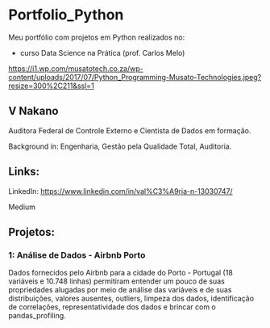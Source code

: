 # Portfolio_Python

Meu portfólio com projetos em Python realizados no:
- curso Data Science na Prática (prof. Carlos Melo)

https://i1.wp.com/musatotech.co.za/wp-content/uploads/2017/07/Python_Programming-Musato-Technologies.jpeg?resize=300%2C211&ssl=1
## V Nakano
Auditora Federal de Controle Externo e Cientista de Dados em formação.

Background in: Engenharia, Gestão pela Qualidade Total, Auditoria.

## Links:

LinkedIn: https://www.linkedin.com/in/val%C3%A9ria-n-13030747/

Medium

## Projetos:

### 1: Análise de Dados - Airbnb Porto
Dados fornecidos pelo Airbnb para a cidade do Porto - Portugal (18 variáveis e 10.748 linhas) permitiram entender um pouco de suas propriedades alugadas por meio de análise das variáveis e de suas distribuições, valores ausentes, outliers, limpeza dos dados, identificação de correlações, representatividade dos dados e brincar com o pandas_profiling.

